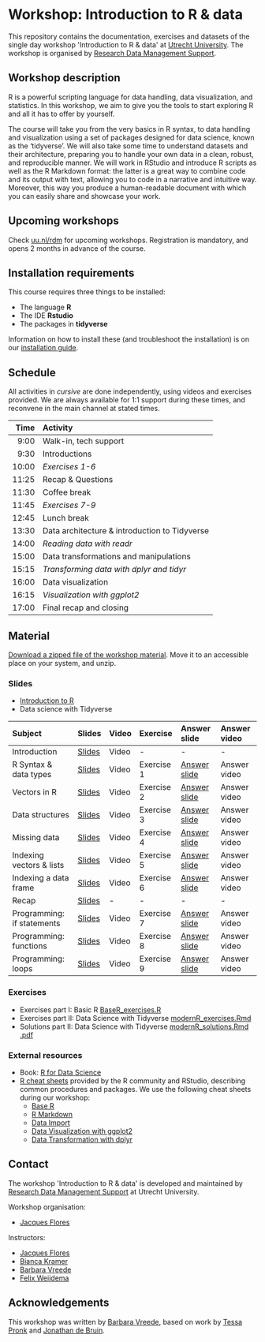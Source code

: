 # Workshop: Introduction to R & data

This repository contains the documentation, exercises and datasets of the single day workshop 'Introduction to R & data' at [Utrecht University](https://www.uu.nl).
The workshop is organised by [Research Data Management Support](https://www.uu.nl/en/research/research-data-management).

## Workshop description

R is a powerful scripting language for data handling, data visualization, and statistics.
In this workshop, we aim to give you the tools to start exploring R and all it has to offer by yourself.

The course will take you from the very basics in R syntax, to data handling and visualization using a set of packages designed for data science, known as the ‘tidyverse’.
We will also take some time to understand datasets and their architecture, preparing you to handle your own data in a clean, robust, and reproducible manner.
We will work in RStudio and introduce R scripts as well as the R Markdown format: the latter is a great way to combine code and its output with text, allowing you to code in a narrative and intuitive way.
Moreover, this way you produce a human-readable document with which you can easily share and showcase your work.

## Upcoming workshops
Check [uu.nl/rdm](https://www.uu.nl/en/research/research-data-management/training-workshops/introduction-to-r-data) for upcoming workshops.
Registration is mandatory, and opens 2 months in advance of the course.

## Installation requirements
This course requires three things to be installed:
- The language **R**
- The IDE **Rstudio**
- The packages in **tidyverse**

Information on how to install these (and troubleshoot the installation) is on our [installation guide](installation.md).

## Schedule

All activities in _cursive_ are done independently, using videos and exercises provided.
We are always available for 1:1 support during these times, and reconvene in the main channel at stated times.

| Time | Activity |
|---:|:---|
| 9:00 | Walk-in, tech support |
| 9:30 | Introductions |
| 10:00 | _Exercises 1-6_ |
| 11:25 | Recap & Questions |
| 11:30 | Coffee break |
| 11:45 | _Exercises 7-9_ |
| 12:45 | Lunch break |
| 13:30 | Data architecture & introduction to Tidyverse |
| 14:00 | _Reading data with readr_ |
| 15:00 | Data transformations and manipulations |
| 15:15 | _Transforming data with dplyr and tidyr_ |
| 16:00 | Data visualization |
| 16:15 | _Visualization with ggplot2_ |
| 17:00 | Final recap and closing |

## Material
[Download a zipped file of the workshop material](https://github.com/UtrechtUniversity/workshop-introduction-to-R-and-data/archive/master.zip).
Move it to an accessible place on your system, and unzip.

### Slides
- [Introduction to R](slides/slides_introduction.html)
- Data science with Tidyverse

| Subject | Slides | Video | Exercise | Answer slide | Answer video |
|:---|:---|:---|:---|:---|:---|
| Introduction | [Slides](slides/slides_introduction.html#12) | Video | - | - | - |
| R Syntax & data types | [Slides](slides/slides_introduction.html#18) | Video | Exercise 1 | [Answer slide](slides/slides_introduction.html#27) | Answer video |
| Vectors in R | [Slides](slides/slides_introduction.html#28) | Video | Exercise 2 | [Answer slide](slides/slides_introduction.html#40) | Answer video |
| Data structures | [Slides](slides/slides_introduction.html#41) | Video | Exercise 3 | [Answer slide](slides/slides_introduction.html#50) | Answer video |
| Missing data | [Slides](slides/slides_introduction.html#53) | Video | Exercise 4 | [Answer slide](slides/slides_introduction.html#63) | Answer video |
| Indexing vectors & lists | [Slides](slides/slides_introduction.html#66) | Video | Exercise 5 | [Answer slide](slides/slides_introduction.html#79) | Answer video |
| Indexing a data frame | [Slides](slides/slides_introduction.html#80) | Video | Exercise 6 | [Answer slide](slides/slides_introduction.html#91) | Answer video |
| Recap | [Slides](slides/slides_introduction.html#92) | - | - | - | - |
| Programming: if statements | [Slides](slides/slides_introduction.html#98) | Video | Exercise 7 | [Answer slide](slides/slides_introduction.html#104) | Answer video |
| Programming: functions | [Slides](slides/slides_introduction.html#105) | Video | Exercise 8 | [Answer slide](slides/slides_introduction.html#117) | Answer video |
| Programming: loops | [Slides](slides/slides_introduction.html#118) | Video | Exercise 9 | [Answer slide](slides/slides_introduction.html#123) | Answer video |

### Exercises
- Exercises part I: Basic R [BaseR_exercises.R](BaseR_exercises.R)
- Exercises part II: Data Science with Tidyverse [modernR_exercises.Rmd](modernR_exercises.Rmd)
- Solutions part II: Data Science with Tidyverse [modernR_solutions.Rmd](modernR_solutions.Rmd) [.pdf](modernR_solutions.pdf)

### External resources
- Book: [R for Data Science](https://r4ds.had.co.nz/)
- [R cheat sheets](https://www.rstudio.com/resources/cheatsheets/) provided by the R community and RStudio, describing common procedures and packages. We use the following cheat sheets during our workshop:
    - [Base R](http://github.com/rstudio/cheatsheets/raw/master/base-r.pdf)
    - [R Markdown](https://www.rstudio.com/resources/cheatsheets/#rmarkdown)
    - [Data Import](https://www.rstudio.com/resources/cheatsheets/#import)
    - [Data Visualization with ggplot2](https://www.rstudio.com/resources/cheatsheets/#ggplot2)
    - [Data Transformation with dplyr](https://www.rstudio.com/resources/cheatsheets/#dplyr)


## Contact 
The workshop 'Introduction to R & data' is developed and maintained by [Research Data Management Support](https://www.uu.nl/en/research/research-data-management) at Utrecht University.

Workshop organisation:
- [Jacques Flores](mailto:j.p.flores@uu.nl)

Instructors:
- [Jacques Flores](https://www.uu.nl/medewerkers/jpflores)
- [Bianca Kramer](https://www.uu.nl/medewerkers/bmrkramer)
- [Barbara Vreede](https://www.uu.nl/medewerkers/bmivreede)
- [Felix Weijdema](https://www.uu.nl/medewerkers/fpweijdema)

## Acknowledgements
This workshop was written by [Barbara Vreede](https://github.com/bvreede), based on work by [Tessa Pronk](https://github.com/TessaPr) and [Jonathan de Bruin](https://github.com/J535D165).
